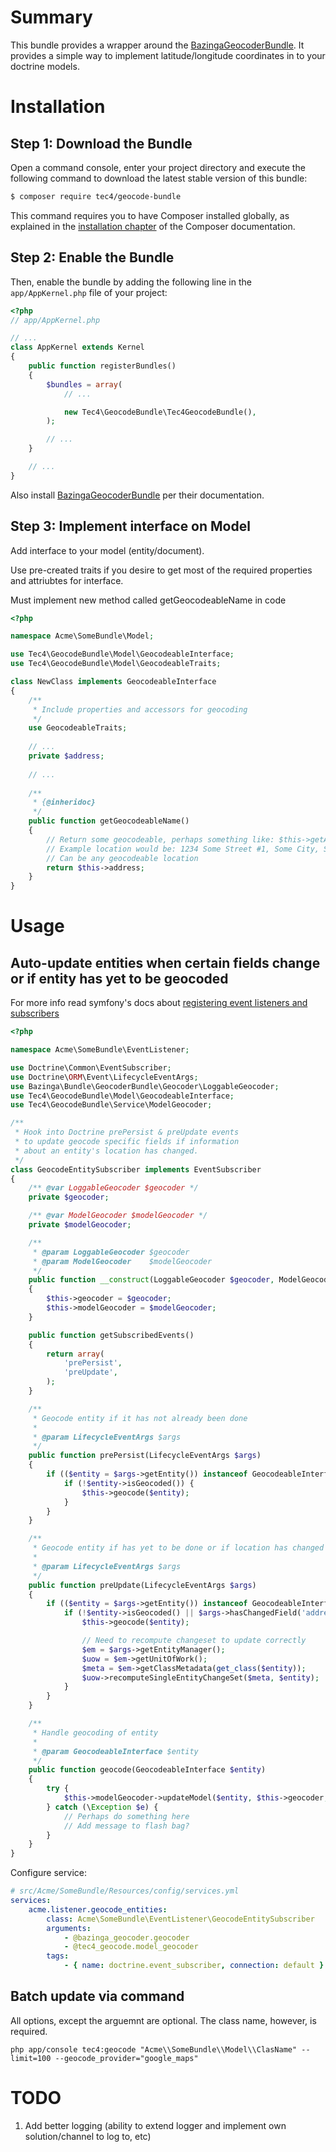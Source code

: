 Summary
=======
This bundle provides a wrapper around the 
[BazingaGeocoderBundle](https://github.com/geocoder-php/BazingaGeocoderBundle).
It provides a simple way to implement latitude/longitude coordinates in to your
doctrine models.

Installation
============

Step 1: Download the Bundle
---------------------------

Open a command console, enter your project directory and execute the
following command to download the latest stable version of this bundle:

```bash
$ composer require tec4/geocode-bundle
```

This command requires you to have Composer installed globally, as explained
in the [installation chapter](https://getcomposer.org/doc/00-intro.md)
of the Composer documentation.

Step 2: Enable the Bundle
-------------------------

Then, enable the bundle by adding the following line in the `app/AppKernel.php`
file of your project:

```php
<?php
// app/AppKernel.php

// ...
class AppKernel extends Kernel
{
    public function registerBundles()
    {
        $bundles = array(
            // ...

            new Tec4\GeocodeBundle\Tec4GeocodeBundle(),
        );

        // ...
    }

    // ...
}
```

Also install [BazingaGeocoderBundle](https://github.com/geocoder-php/BazingaGeocoderBundle) per
their documentation.

Step 3: Implement interface on Model
------------------------------------

Add interface to your model (entity/document).

Use pre-created traits if you desire to get most of the required properties and attriubtes for interface.

Must implement new method called getGeocodeableName in code

```php
<?php

namespace Acme\SomeBundle\Model;

use Tec4\GeocodeBundle\Model\GeocodeableInterface;
use Tec4\GeocodeBundle\Model\GeocodeableTraits;

class NewClass implements GeocodeableInterface
{
    /**
     * Include properties and accessors for geocoding
     */
    use GeocodeableTraits;
    
    // ...
    private $address;
        
    // ...
    
    /**
     * {@inheridoc}
     */
    public function getGeocodeableName()
    {
        // Return some geocodeable, perhaps something like: $this->getAddress();
        // Example location would be: 1234 Some Street #1, Some City, Some State
        // Can be any geocodeable location
        return $this->address;
    }
}
```

Usage
=====

Auto-update entities when certain fields change or if entity has yet to be geocoded 
-----------------------------------------------------------------------------

For more info read symfony's docs about [registering event listeners and subscribers](http://symfony.com/doc/current/cookbook/doctrine/event_listeners_subscribers.html)

```php
<?php

namespace Acme\SomeBundle\EventListener;

use Doctrine\Common\EventSubscriber;
use Doctrine\ORM\Event\LifecycleEventArgs;
use Bazinga\Bundle\GeocoderBundle\Geocoder\LoggableGeocoder;
use Tec4\GeocodeBundle\Model\GeocodeableInterface;
use Tec4\GeocodeBundle\Service\ModelGeocoder;

/**
 * Hook into Doctrine prePersist & preUpdate events
 * to update geocode specific fields if information
 * about an entity's location has changed.
 */
class GeocodeEntitySubscriber implements EventSubscriber
{ 
    /** @var LoggableGeocoder $geocoder */
    private $geocoder;

    /** @var ModelGeocoder $modelGeocoder */
    private $modelGeocoder;

    /**
     * @param LoggableGeocoder $geocoder
     * @param ModelGeocoder    $modelGeocoder
     */
    public function __construct(LoggableGeocoder $geocoder, ModelGeocoder $modelGeocoder)
    {
        $this->geocoder = $geocoder;
        $this->modelGeocoder = $modelGeocoder;
    }

    public function getSubscribedEvents()
    {
        return array(
            'prePersist',
            'preUpdate',
        );
    }

    /**
     * Geocode entity if it has not already been done
     *
     * @param LifecycleEventArgs $args
     */
    public function prePersist(LifecycleEventArgs $args)
    {
        if (($entity = $args->getEntity()) instanceof GeocodeableInterface) {
            if (!$entity->isGeocoded()) {
                $this->geocode($entity);
            }
        }
    }

    /**
     * Geocode entity if has yet to be done or if location has changed
     *
     * @param LifecycleEventArgs $args
     */
    public function preUpdate(LifecycleEventArgs $args)
    {
        if (($entity = $args->getEntity()) instanceof GeocodeableInterface) {
            if (!$entity->isGeocoded() || $args->hasChangedField('address')) {
                $this->geocode($entity);

                // Need to recompute changeset to update correctly
                $em = $args->getEntityManager();
                $uow = $em->getUnitOfWork();
                $meta = $em->getClassMetadata(get_class($entity));
                $uow->recomputeSingleEntityChangeSet($meta, $entity);
            }
        }
    }

    /**
     * Handle geocoding of entity
     *
     * @param GeocodeableInterface $entity
     */
    public function geocode(GeocodeableInterface $entity)
    {
        try {
            $this->modelGeocoder->updateModel($entity, $this->geocoder, true);
        } catch (\Exception $e) {
            // Perhaps do something here
            // Add message to flash bag?
        }
    }
}
```

Configure service:

```yaml
# src/Acme/SomeBundle/Resources/config/services.yml
services:
    acme.listener.geocode_entities:
        class: Acme\SomeBundle\EventListener\GeocodeEntitySubscriber
        arguments:
            - @bazinga_geocoder.geocoder
            - @tec4_geocode.model_geocoder
        tags:
            - { name: doctrine.event_subscriber, connection: default }
```

Batch update via command
------------------------

All options, except the arguemnt are optional. The class name, however, is required. 

```
php app/console tec4:geocode "Acme\\SomeBundle\\Model\\ClasName" --limit=100 --geocode_provider="google_maps"
```

TODO
====
1. Add better logging (ability to extend logger and implement own solution/channel to log to, etc)
